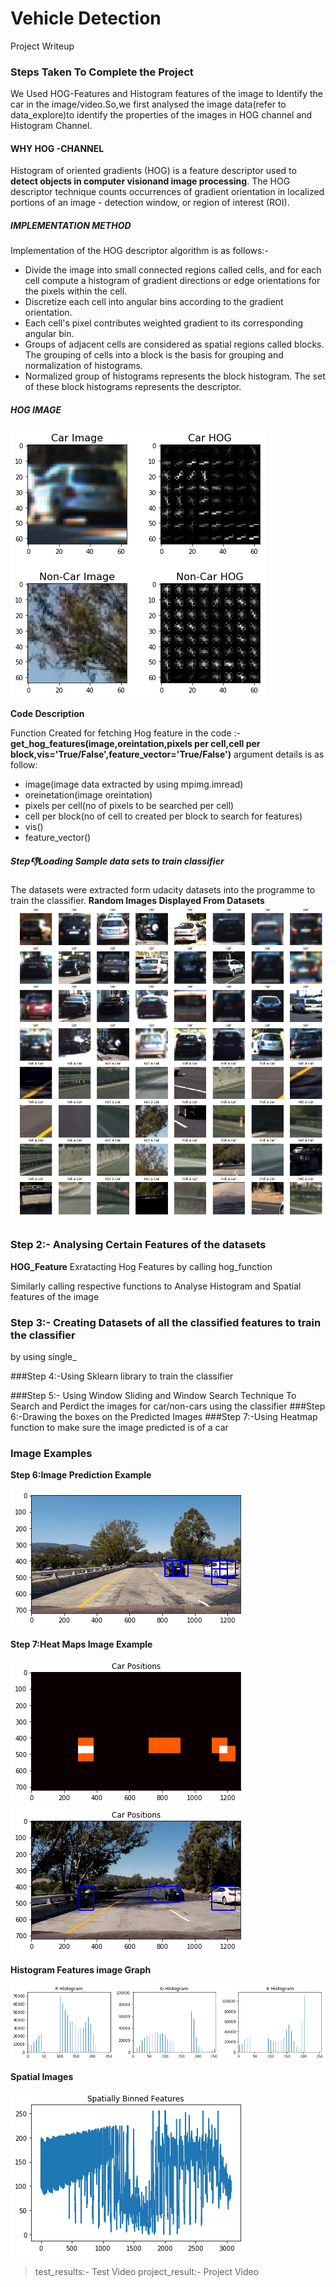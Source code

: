 # Vehicle Detection
Project Writeup

### Steps Taken To Complete the Project

We Used HOG-Features and Histogram features of the image to Identify the car in the image/video.So,we first analysed the image data(refer to data_explore)to identify the properties of the images in HOG channel and Histogram Channel.

#### WHY HOG -CHANNEL
Histogram of oriented gradients (HOG) is a feature descriptor used to **detect objects in computer visionand image processing**. The HOG descriptor technique counts occurrences of gradient orientation in localized portions of an image - detection window, or region of interest (ROI).
##### IMPLEMENTATION METHOD

Implementation of the HOG descriptor algorithm is as follows:-

- Divide the image into small connected regions called cells, and for each cell compute a histogram of gradient directions or edge orientations for the pixels within the cell.
- Discretize each cell into angular bins according to the gradient orientation.
- Each cell's pixel contributes weighted gradient to its corresponding angular bin.
- Groups of adjacent cells are considered as spatial regions called blocks. The grouping of cells into a block is the basis for grouping and normalization of histograms.
- Normalized group of histograms represents the block histogram. The set of these block histograms represents the descriptor.
##### HOG IMAGE
![](show/1.png)

**Code Description**

Function Created for fetching Hog feature in the code :-
**get_hog_features(image,oreintation,pixels per cell,cell per block,vis='True/False',feature_vector='True/False')**
argument details is as follow:


- image(image data extracted by using mpimg.imread)
- oreinetation(image oreintation)
- pixels per cell(no of pixels to be searched per cell)
- cell per block(no of cell to created per block to search for features)
- vis()
- feature_vector()


##### Step:-1:Loading Sample data sets to train classifier

The datasets were extracted form udacity datasets into the programme to train the classifier.
**Random Images Displayed From Datasets**
![](show/download.png)	

### Step 2:- Analysing Certain Features of the datasets
**HOG_Feature**
Exratacting Hog Features by calling hog_function

Similarly calling respective functions to Analyse Histogram and Spatial features of the image

### Step 3:- Creating Datasets of all the classified features to train the classifier
by using single_

###Step 4:-Using Sklearn library to train the classifier

###Step 5:- Using Window Sliding and Window Search Technique To Search and Perdict the images for car/non-cars using the classifier
###Step 6:-Drawing the boxes on the Predicted Images
###Step 7:-Using Heatmap function to make sure the image predicted is of a car

### Image Examples
**Step 6:Image Prediction Example**

![](show/2.png)

**Step 7:Heat Maps Image Example**

![](show/5.png)
![](show/6.png)



**Histogram Features image Graph**

![](show/3.png)

**Spatial Images**

![](show/4.png)


> test_results:- Test Video
> project_result:- Project Video